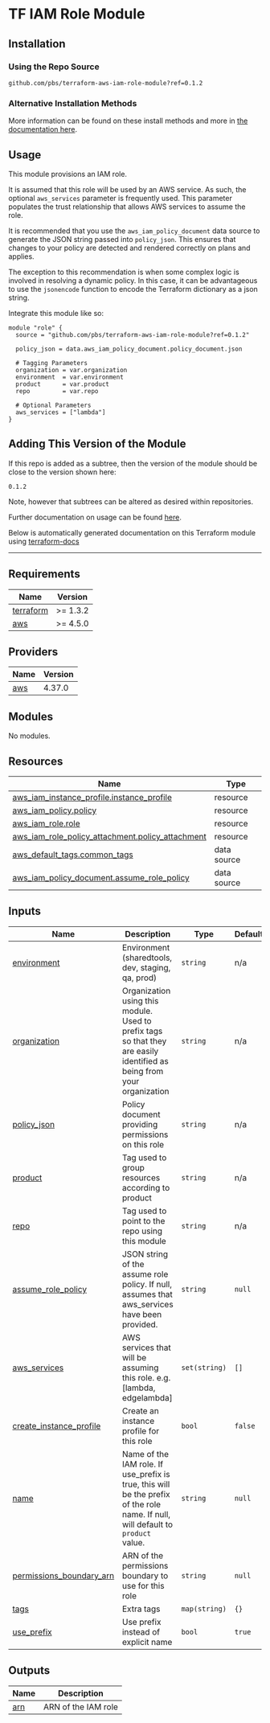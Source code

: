 # TF IAM Role Module

## Installation

### Using the Repo Source

```hcl
github.com/pbs/terraform-aws-iam-role-module?ref=0.1.2
```

### Alternative Installation Methods

More information can be found on these install methods and more in [the documentation here](./docs/general/install).

## Usage

This module provisions an IAM role.

It is assumed that this role will be used by an AWS service. As such, the optional `aws_services` parameter is frequently used. This parameter populates the trust relationship that allows AWS services to assume the role.

It is recommended that you use the `aws_iam_policy_document` data source to generate the JSON string passed into `policy_json`. This ensures that changes to your policy are detected and rendered correctly on plans and applies.

The exception to this recommendation is when some complex logic is involved in resolving a dynamic policy. In this case, it can be advantageous to use the `jsonencode` function to encode the Terraform dictionary as a json string.

Integrate this module like so:

```hcl
module "role" {
  source = "github.com/pbs/terraform-aws-iam-role-module?ref=0.1.2"

  policy_json = data.aws_iam_policy_document.policy_document.json

  # Tagging Parameters
  organization = var.organization
  environment  = var.environment
  product      = var.product
  repo         = var.repo

  # Optional Parameters
  aws_services = ["lambda"]
}
```

## Adding This Version of the Module

If this repo is added as a subtree, then the version of the module should be close to the version shown here:

`0.1.2`

Note, however that subtrees can be altered as desired within repositories.

Further documentation on usage can be found [here](./docs).

Below is automatically generated documentation on this Terraform module using [terraform-docs][terraform-docs]

---

[terraform-docs]: https://github.com/terraform-docs/terraform-docs

## Requirements

| Name | Version |
|------|---------|
| <a name="requirement_terraform"></a> [terraform](#requirement\_terraform) | >= 1.3.2 |
| <a name="requirement_aws"></a> [aws](#requirement\_aws) | >= 4.5.0 |

## Providers

| Name | Version |
|------|---------|
| <a name="provider_aws"></a> [aws](#provider\_aws) | 4.37.0 |

## Modules

No modules.

## Resources

| Name | Type |
|------|------|
| [aws_iam_instance_profile.instance_profile](https://registry.terraform.io/providers/hashicorp/aws/latest/docs/resources/iam_instance_profile) | resource |
| [aws_iam_policy.policy](https://registry.terraform.io/providers/hashicorp/aws/latest/docs/resources/iam_policy) | resource |
| [aws_iam_role.role](https://registry.terraform.io/providers/hashicorp/aws/latest/docs/resources/iam_role) | resource |
| [aws_iam_role_policy_attachment.policy_attachment](https://registry.terraform.io/providers/hashicorp/aws/latest/docs/resources/iam_role_policy_attachment) | resource |
| [aws_default_tags.common_tags](https://registry.terraform.io/providers/hashicorp/aws/latest/docs/data-sources/default_tags) | data source |
| [aws_iam_policy_document.assume_role_policy](https://registry.terraform.io/providers/hashicorp/aws/latest/docs/data-sources/iam_policy_document) | data source |

## Inputs

| Name | Description | Type | Default | Required |
|------|-------------|------|---------|:--------:|
| <a name="input_environment"></a> [environment](#input\_environment) | Environment (sharedtools, dev, staging, qa, prod) | `string` | n/a | yes |
| <a name="input_organization"></a> [organization](#input\_organization) | Organization using this module. Used to prefix tags so that they are easily identified as being from your organization | `string` | n/a | yes |
| <a name="input_policy_json"></a> [policy\_json](#input\_policy\_json) | Policy document providing permissions on this role | `string` | n/a | yes |
| <a name="input_product"></a> [product](#input\_product) | Tag used to group resources according to product | `string` | n/a | yes |
| <a name="input_repo"></a> [repo](#input\_repo) | Tag used to point to the repo using this module | `string` | n/a | yes |
| <a name="input_assume_role_policy"></a> [assume\_role\_policy](#input\_assume\_role\_policy) | JSON string of the assume role policy. If null, assumes that aws\_services have been provided. | `string` | `null` | no |
| <a name="input_aws_services"></a> [aws\_services](#input\_aws\_services) | AWS services that will be assuming this role. e.g. [lambda, edgelambda] | `set(string)` | `[]` | no |
| <a name="input_create_instance_profile"></a> [create\_instance\_profile](#input\_create\_instance\_profile) | Create an instance profile for this role | `bool` | `false` | no |
| <a name="input_name"></a> [name](#input\_name) | Name of the IAM role. If use\_prefix is true, this will be the prefix of the role name. If null, will default to `product` value. | `string` | `null` | no |
| <a name="input_permissions_boundary_arn"></a> [permissions\_boundary\_arn](#input\_permissions\_boundary\_arn) | ARN of the permissions boundary to use for this role | `string` | `null` | no |
| <a name="input_tags"></a> [tags](#input\_tags) | Extra tags | `map(string)` | `{}` | no |
| <a name="input_use_prefix"></a> [use\_prefix](#input\_use\_prefix) | Use prefix instead of explicit name | `bool` | `true` | no |

## Outputs

| Name | Description |
|------|-------------|
| <a name="output_arn"></a> [arn](#output\_arn) | ARN of the IAM role |
